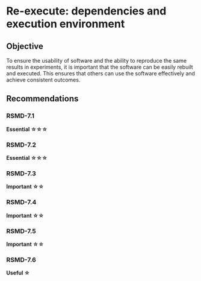 # Re-execute: dependencies and execution environment

## Objective
To ensure the usability of software and the ability to reproduce the same results in experiments, it is important that the software can be easily rebuilt and executed. This ensures that others can use the software effectively and achieve consistent outcomes.


## Recommendations
### RSMD-7.1
**Essential ☆☆☆**


### RSMD-7.2
**Essential ☆☆☆**


### RSMD-7.3
**Important ☆☆**


### RSMD-7.4
**Important ☆☆**


### RSMD-7.5
**Important ☆☆**


### RSMD-7.6
**Useful ☆**